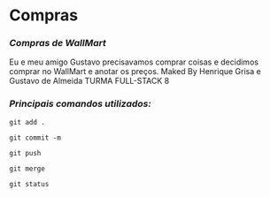 # Compras
### *Compras de WallMart*

Eu e meu amigo Gustavo precisavamos comprar coisas e decidimos comprar no WallMart e anotar os preços.
Maked By Henrique Grisa e Gustavo de Almeida TURMA FULL-STACK 8

### *Principais comandos utilizados:*
```
git add .

git commit -m

git push

git merge

git status
```
